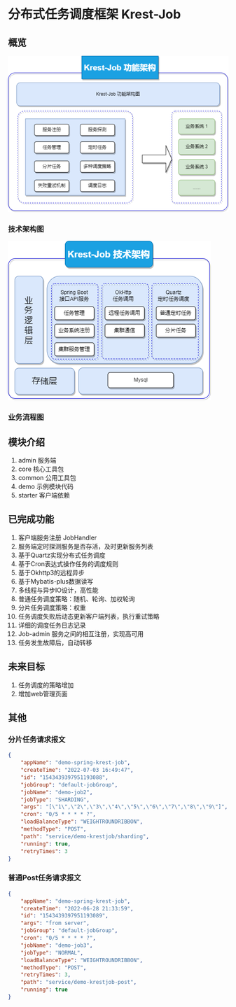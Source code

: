 # 分布式任务调度框架 Krest-Job

## 概览

![Krest-job-功能架构图.drawio](img/Krest-job-功能架构图.drawio-16608349816176.png)

### 技术架构图

![Krest-job-技术架构图.drawio](img/Krest-job-技术架构图.drawio.png)



### 业务流程图







## 模块介绍

1. admin 服务端
2. core 核心工具包
3. common 公用工具包
4. demo 示例模块代码
5. starter 客户端依赖

## 已完成功能

1. 客户端服务注册 JobHandler
2. 服务端定时探测服务是否存活，及时更新服务列表
3. 基于Quartz实现分布式任务调度
4. 基于Cron表达式操作任务的调度规则
5. 基于Okhttp3的远程异步
6. 基于Mybatis-plus数据读写
7. 多线程与异步IO设计，高性能
8. 普通任务调度策略：随机、轮询、加权轮询
9. 分片任务调度策略：权重
10. 任务调度失败后动态更新客户端列表，执行重试策略
11. 详细的调度任务日志记录
12. Job-admin 服务之间的相互注册，实现高可用
13. 任务发生故障后，自动转移

    

    

## 未来目标

1. 任务调度的策略增加
2. 增加web管理页面





## 其他

### 分片任务请求报文

~~~json
{
    "appName": "demo-spring-krest-job",
    "createTime": "2022-07-03 16:49:47",
    "id": "1543439397951193088",
    "jobGroup": "default-jobGroup",
    "jobName": "demo-job2",
    "jobType": "SHARDING",
    "args": "[\"1\",\"2\",\"3\",\"4\",\"5\",\"6\",\"7\",\"8\",\"9\"]",
    "cron": "0/5 * * * * ?",
    "loadBalanceType": "WEIGHTROUNDRIBBON",
    "methodType": "POST",
    "path": "service/demo-krestjob/sharding",
    "running": true,
    "retryTimes": 3
}
~~~



### 普通Post任务请求报文

~~~json
{
    "appName": "demo-spring-krest-job",
    "createTime": "2022-06-28 21:33:59",
    "id": "1543439397951193089",
    "args": "from server",
    "jobGroup": "default-jobGroup",
    "cron": "0/5 * * * * ?",
    "jobName": "demo-job3",
    "jobType": "NORMAL",
    "loadBalanceType": "WEIGHTROUNDRIBBON",
    "methodType": "POST",
    "retryTimes": 3,
    "path": "service/demo-krestjob-post",
    "running": true
}
~~~

